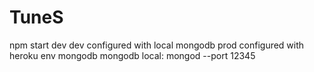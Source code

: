 # TuneS
npm start dev
dev configured with local mongodb
prod configured with heroku env mongodb
mongodb local: mongod --port 12345